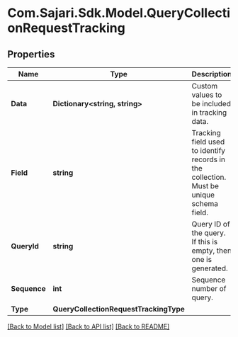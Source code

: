 # Com.Sajari.Sdk.Model.QueryCollectionRequestTracking

## Properties

Name | Type | Description | Notes
------------ | ------------- | ------------- | -------------
**Data** | **Dictionary&lt;string, string&gt;** | Custom values to be included in tracking data. | [optional] 
**Field** | **string** | Tracking field used to identify records in the collection.  Must be unique schema field. | [optional] 
**QueryId** | **string** | Query ID of the query. If this is empty, then one is generated. | [optional] 
**Sequence** | **int** | Sequence number of query. | [optional] 
**Type** | **QueryCollectionRequestTrackingType** |  | [optional] 

[[Back to Model list]](../README.md#documentation-for-models) [[Back to API list]](../README.md#documentation-for-api-endpoints) [[Back to README]](../README.md)

